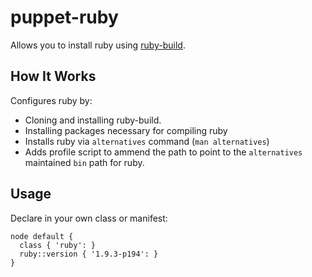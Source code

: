 # puppet-ruby

Allows you to install ruby using [ruby-build](https://github.com/sstephenson/ruby-build).

## How It Works

Configures ruby by:

* Cloning and installing ruby-build.
* Installing packages necessary for compiling ruby
* Installs ruby via `alternatives` command (`man alternatives`)
* Adds profile script to ammend the path to point to the `alternatives`
  maintained `bin` path for ruby.

## Usage

Declare in your own class or manifest:

```puppet
node default {
  class { 'ruby': }
  ruby::version { '1.9.3-p194': }
}
```
